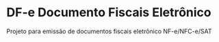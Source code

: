 # DF-e Documento Fiscais Eletrônico
Projeto para emissão de documentos fiscais eletrônico NF-e/NFC-e/SAT
